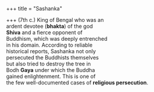 +++
title = "Sashanka"

+++
(7th c.) King of Bengal who was an  
ardent devotee (**bhakta**) of the god  
**Shiva** and a fierce opponent of  
Buddhism, which was deeply entrenched  
in his domain. According to reliable  
historical reports, Sashanka not only  
persecuted the Buddhists themselves  
but also tried to destroy the tree in  
Bodh **Gaya** under which the Buddha  
gained enlightenment. This is one of  
the few well-documented cases of **religious persecution**.
